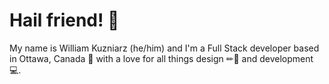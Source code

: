 # Hail friend! 👋

My name is William Kuzniarz (he&#x2F;him) and I'm a Full Stack developer based in Ottawa, Canada 🍁 with a love for all things design ✏📐 and development 💻.  
